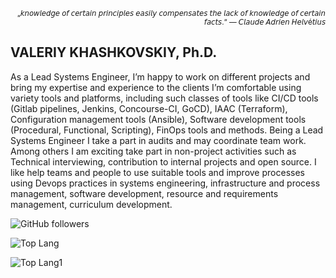 <p align="right"><sub> „𝘬𝘯𝘰𝘸𝘭𝘦𝘥𝘨𝘦 𝘰𝘧 𝘤𝘦𝘳𝘵𝘢𝘪𝘯 𝘱𝘳𝘪𝘯𝘤𝘪𝘱𝘭𝘦𝘴 𝘦𝘢𝘴𝘪𝘭𝘺 𝘤𝘰𝘮𝘱𝘦𝘯𝘴𝘢𝘵𝘦𝘴 𝘵𝘩𝘦 𝘭𝘢𝘤𝘬 𝘰𝘧 𝘬𝘯𝘰𝘸𝘭𝘦𝘥𝘨𝘦 𝘰𝘧 𝘤𝘦𝘳𝘵𝘢𝘪𝘯 𝘧𝘢𝘤𝘵𝘴.“ —  𝘊𝘭𝘢𝘶𝘥𝘦 𝘈𝘥𝘳𝘪𝘦𝘯 𝘏𝘦𝘭𝘷é𝘵𝘪𝘶𝘴 </sub></p>

VALERIY KHASHKOVSKIY,
Ph.D.
---

As a Lead Systems Engineer, I’m happy to work on different projects and bring my expertise and experience to the clients I’m comfortable using variety tools and platforms, including such classes of tools like CI/CD tools (Gitlab pipelines, Jenkins, Concourse-CI, GoCD), IAAC (Terraform), Configuration management tools (Ansible), Software development tools (Procedural, Functional, Scripting), FinOps tools and methods. Being a Lead Systems Engineer I take a part in audits and may coordinate team work. Among others I am exciting take part in non-project activities such as Technical interviewing, contribution to internal projects and open source. I like help teams and people to use suitable tools and improve processes using Devops practices in systems engineering, infrastructure and process management, software development, resource and requirements management, curriculum development.


![GitHub followers](https://img.shields.io/github/followers/vvkhash?style=social)

![Top Lang](https://github-readme-stats.vercel.app/api/top-langs/?username=vvkhash&show_icons=true)

![Top Lang1](https://api.vvkhash.com)

